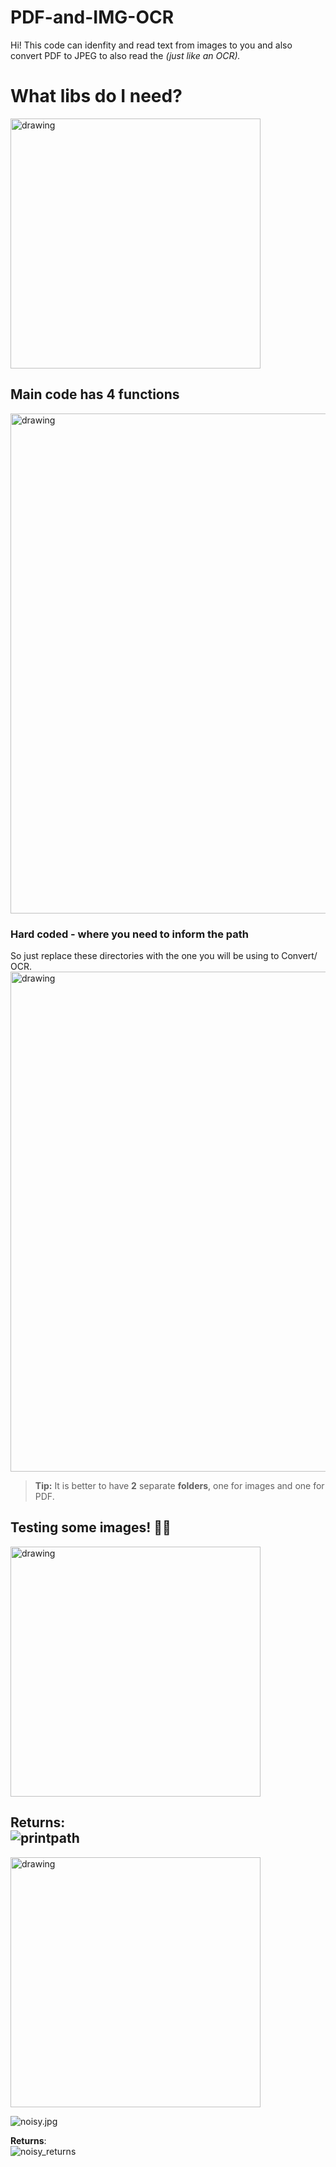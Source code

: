 # PDF-and-IMG-OCR

Hi! This code can idenfity and read text from images to you and also convert PDF to JPEG to also read the *(just like an OCR).* 



# What libs do I need?
<img src="https://imgur.com/D16eSKI.png" alt="drawing" width="400"/>


## Main code has 4 functions
<img src="https://imgur.com/DhlcsmI.png" alt="drawing" width="800"/>

### Hard coded - where you need to inform the path
So just replace these directories with the one you will be using to Convert/ OCR.
<img src="https://imgur.com/ryYYS7F.png" alt="drawing" width="800"/>


> **Tip:** It is better to have **2** separate **folders**, one for images and one for PDF.


## Testing some images! 👨‍💻
<img src="https://imgur.com/Zis1mIU.png" alt="drawing" width="400"/>

**Returns**: <br>
![printpath](https://i.imgur.com/3IQW4lc.png)
-------------

<img src="https://imgur.com/YV9xjjJ.png" alt="drawing" width="400"/>


![noisy.jpg](https://i.imgur.com/Zbe5YBZ.jpg)

**Returns**: <br>
 ![noisy_returns](https://i.imgur.com/P1AbmeP.png)
